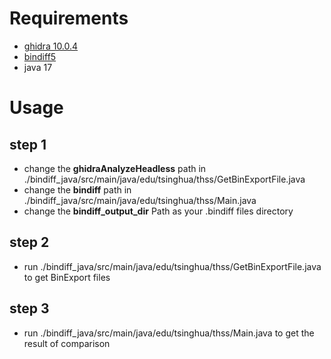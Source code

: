 # Requirements
- [ghidra 10.0.4](https://github.com/NationalSecurityAgency/ghidra/releases)
- [bindiff5](https://www.zynamics.com/software.html)
- java 17
# Usage
## step 1
- change the __ghidraAnalyzeHeadless__ path in ./bindiff_java/src/main/java/edu/tsinghua/thss/GetBinExportFile.java
- change the __bindiff__ path in ./bindiff_java/src/main/java/edu/tsinghua/thss/Main.java
- change the __bindiff_output_dir__ Path as your .bindiff files directory
## step 2
- run ./bindiff_java/src/main/java/edu/tsinghua/thss/GetBinExportFile.java to get BinExport files
## step 3
- run ./bindiff_java/src/main/java/edu/tsinghua/thss/Main.java to get the result of comparison